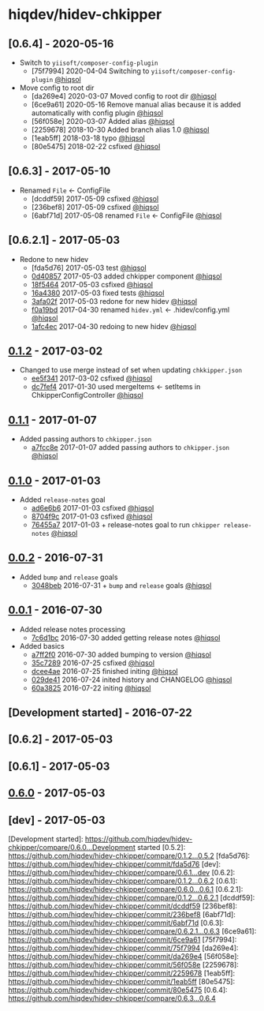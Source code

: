# hiqdev/hidev-chkipper

## [0.6.4] - 2020-05-16

- Switch to `yiisoft/composer-config-plugin`
    - [75f7994] 2020-04-04 Switching to `yiisoft/composer-config-plugin` [@hiqsol]
- Move config to root dir
    - [da269e4] 2020-03-07 Moved config to root dir [@hiqsol]
    - [6ce9a61] 2020-05-16 Remove manual alias because it is added automatically with config plugin [@hiqsol]
    - [56f058e] 2020-03-07 Added alias [@hiqsol]
    - [2259678] 2018-10-30 Added branch alias 1.0 [@hiqsol]
    - [1eab5ff] 2018-03-18 typo [@hiqsol]
    - [80e5475] 2018-02-22 csfixed [@hiqsol]

## [0.6.3] - 2017-05-10

- Renamed `File` <- ConfigFile
    - [dcddf59] 2017-05-09 csfixed [@hiqsol]
    - [236bef8] 2017-05-09 csfixed [@hiqsol]
    - [6abf71d] 2017-05-08 renamed `File` <- ConfigFile [@hiqsol]

## [0.6.2.1] - 2017-05-03

- Redone to new hidev
    - [fda5d76] 2017-05-03 test [@hiqsol]
    - [0d40857] 2017-05-03 added chkipper component [@hiqsol]
    - [18f5464] 2017-05-03 csfixed [@hiqsol]
    - [16a4380] 2017-05-03 fixed tests [@hiqsol]
    - [3afa02f] 2017-05-03 redone for new hidev [@hiqsol]
    - [f0a19bd] 2017-04-30 renamed `hidev.yml` <- .hidev/config.yml [@hiqsol]
    - [1afc4ec] 2017-04-30 redoing to new hidev [@hiqsol]

## [0.1.2] - 2017-03-02

- Changed to use merge instead of set when updating `chkkipper.json`
    - [ee5f341] 2017-03-02 csfixed [@hiqsol]
    - [dc7fef4] 2017-01-30 used mergeItems <- setItems in ChkipperConfigController [@hiqsol]

## [0.1.1] - 2017-01-07

- Added passing authors to `chkipper.json`
    - [a7fcc8e] 2017-01-07 added passing authors to `chkipper.json` [@hiqsol]

## [0.1.0] - 2017-01-03

- Added `release-notes` goal
    - [ad6e6b6] 2017-01-03 csfixed [@hiqsol]
    - [8704f9c] 2017-01-03 csfixed [@hiqsol]
    - [76455a7] 2017-01-03 + release-notes goal to run `chkipper release-notes` [@hiqsol]

## [0.0.2] - 2016-07-31

- Added `bump` and `release` goals
    - [3048beb] 2016-07-31 + `bump` and `release` goals [@hiqsol]

## [0.0.1] - 2016-07-30

- Added release notes processing
    - [7c6d1bc] 2016-07-30 added getting release notes [@hiqsol]
- Added basics
    - [a7ff2f0] 2016-07-30 added bumping to version [@hiqsol]
    - [35c7289] 2016-07-25 csfixed [@hiqsol]
    - [dcee4ae] 2016-07-25 finished initing [@hiqsol]
    - [029de41] 2016-07-24 inited history and CHANGELOG [@hiqsol]
    - [60a3825] 2016-07-22 initing [@hiqsol]

## [Development started] - 2016-07-22

## [0.6.2] - 2017-05-03

## [0.6.1] - 2017-05-03

## [0.6.0] - 2017-05-03

## [dev] - 2017-05-03

[@SilverFire]: https://github.com/SilverFire
[silverfire@hiqdev.com]: https://github.com/SilverFire
[@tafid]: https://github.com/tafid
[tafid@hiqdev.com]: https://github.com/tafid
[@BladeRoot]: https://github.com/BladeRoot
[bladeroot@hiqdev.com]: https://github.com/BladeRoot
[@hiqsol]: https://github.com/hiqsol
[sol@hiqdev.com]: https://github.com/hiqsol
[60a3825]: https://github.com/hiqdev/hidev-chkipper/commit/60a3825
[029de41]: https://github.com/hiqdev/hidev-chkipper/commit/029de41
[35c7289]: https://github.com/hiqdev/hidev-chkipper/commit/35c7289
[dcee4ae]: https://github.com/hiqdev/hidev-chkipper/commit/dcee4ae
[a7ff2f0]: https://github.com/hiqdev/hidev-chkipper/commit/a7ff2f0
[7c6d1bc]: https://github.com/hiqdev/hidev-chkipper/commit/7c6d1bc
[3048beb]: https://github.com/hiqdev/hidev-chkipper/commit/3048beb
[ad6e6b6]: https://github.com/hiqdev/hidev-chkipper/commit/ad6e6b6
[8704f9c]: https://github.com/hiqdev/hidev-chkipper/commit/8704f9c
[76455a7]: https://github.com/hiqdev/hidev-chkipper/commit/76455a7
[Under development]: https://github.com/hiqdev/hidev-chkipper/compare/0.6.3...HEAD
[0.0.2]: https://github.com/hiqdev/hidev-chkipper/compare/0.0.1...0.0.2
[0.0.1]: https://github.com/hiqdev/hidev-chkipper/releases/tag/0.0.1
[0.1.0]: https://github.com/hiqdev/hidev-chkipper/compare/0.0.2...0.1.0
[a7fcc8e]: https://github.com/hiqdev/hidev-chkipper/commit/a7fcc8e
[0.1.1]: https://github.com/hiqdev/hidev-chkipper/compare/0.1.0...0.1.1
[ee5f341]: https://github.com/hiqdev/hidev-chkipper/commit/ee5f341
[dc7fef4]: https://github.com/hiqdev/hidev-chkipper/commit/dc7fef4
[0.1.2]: https://github.com/hiqdev/hidev-chkipper/compare/0.1.1...0.1.2
[18f5464]: https://github.com/hiqdev/hidev-chkipper/commit/18f5464
[16a4380]: https://github.com/hiqdev/hidev-chkipper/commit/16a4380
[3afa02f]: https://github.com/hiqdev/hidev-chkipper/commit/3afa02f
[f0a19bd]: https://github.com/hiqdev/hidev-chkipper/commit/f0a19bd
[1afc4ec]: https://github.com/hiqdev/hidev-chkipper/commit/1afc4ec
[0.6.0]: https://github.com/hiqdev/hidev-chkipper/compare/0.1.2...0.6.0
[0d40857]: https://github.com/hiqdev/hidev-chkipper/commit/0d40857
[Development started]: https://github.com/hiqdev/hidev-chkipper/compare/0.6.0...Development started
[0.5.2]: https://github.com/hiqdev/hidev-chkipper/compare/0.1.2...0.5.2
[fda5d76]: https://github.com/hiqdev/hidev-chkipper/commit/fda5d76
[dev]: https://github.com/hiqdev/hidev-chkipper/compare/0.6.1...dev
[0.6.2]: https://github.com/hiqdev/hidev-chkipper/compare/0.1.2...0.6.2
[0.6.1]: https://github.com/hiqdev/hidev-chkipper/compare/0.6.0...0.6.1
[0.6.2.1]: https://github.com/hiqdev/hidev-chkipper/compare/0.1.2...0.6.2.1
[dcddf59]: https://github.com/hiqdev/hidev-chkipper/commit/dcddf59
[236bef8]: https://github.com/hiqdev/hidev-chkipper/commit/236bef8
[6abf71d]: https://github.com/hiqdev/hidev-chkipper/commit/6abf71d
[0.6.3]: https://github.com/hiqdev/hidev-chkipper/compare/0.6.2.1...0.6.3
[6ce9a61]: https://github.com/hiqdev/hidev-chkipper/commit/6ce9a61
[75f7994]: https://github.com/hiqdev/hidev-chkipper/commit/75f7994
[da269e4]: https://github.com/hiqdev/hidev-chkipper/commit/da269e4
[56f058e]: https://github.com/hiqdev/hidev-chkipper/commit/56f058e
[2259678]: https://github.com/hiqdev/hidev-chkipper/commit/2259678
[1eab5ff]: https://github.com/hiqdev/hidev-chkipper/commit/1eab5ff
[80e5475]: https://github.com/hiqdev/hidev-chkipper/commit/80e5475
[0.6.4]: https://github.com/hiqdev/hidev-chkipper/compare/0.6.3...0.6.4
